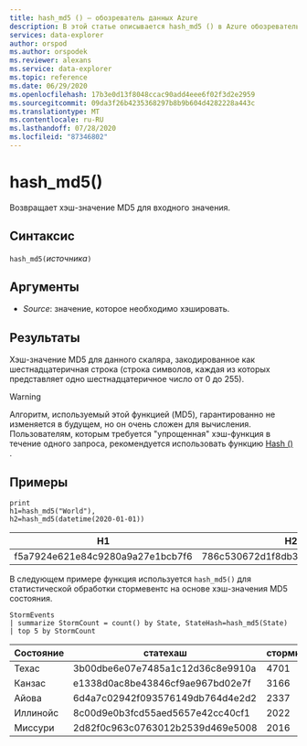 ```yaml
---
title: hash_md5 () — обозреватель данных Azure
description: В этой статье описывается hash_md5 () в Azure обозреватель данных.
services: data-explorer
author: orspod
ms.author: orspodek
ms.reviewer: alexans
ms.service: data-explorer
ms.topic: reference
ms.date: 06/29/2020
ms.openlocfilehash: 17b3e0d13f8048ccac90add4eee6f02f3d2e2959
ms.sourcegitcommit: 09da3f26b4235368297b8b9b604d4282228a443c
ms.translationtype: MT
ms.contentlocale: ru-RU
ms.lasthandoff: 07/28/2020
ms.locfileid: "87346802"
---
```

# <a name="hash_md5"></a>hash_md5()

Возвращает хэш-значение MD5 для входного значения.

## <a name="syntax"></a>Синтаксис

`hash_md5(`*источника*`)`

## <a name="arguments"></a>Аргументы

* *Source*: значение, которое необходимо хэшировать.

## <a name="returns"></a>Результаты

Хэш-значение MD5 для данного скаляра, закодированное как шестнадцатеричная строка (строка символов, каждая из которых представляет одно шестнадцатеричное число от 0 до 255).

> [!WARNING]
> Алгоритм, используемый этой функцией (MD5), гарантированно не изменяется в будущем, но он очень сложен для вычисления. Пользователям, которым требуется "упрощенная" хэш-функция в течение одного запроса, рекомендуется использовать функцию [Hash ()](./hashfunction.md) .

## <a name="examples"></a>Примеры

<!-- csl: https://help.kusto.windows.net/Samples -->
```kusto
print 
h1=hash_md5("World"),
h2=hash_md5(datetime(2020-01-01))
```

|H1|H2|
|---|---|
|f5a7924e621e84c9280a9a27e1bcb7f6|786c530672d1f8db31fee25ea8a9390b|


В следующем примере функция используется `hash_md5()` для статистической обработки стормевентс на основе хэш-значения MD5 состояния. 

<!-- csl: https://help.kusto.windows.net/Samples -->
```kusto
StormEvents
| summarize StormCount = count() by State, StateHash=hash_md5(State)
| top 5 by StormCount
```

|Состояние|статехаш|стормкаунт|
|---|---|---|
|Техас|3b00dbe6e07e7485a1c12d36c8e9910a|4701|
|Канзас|e1338d0ac8be43846cf9ae967bd02e7f|3166|
|Айова|6d4a7c02942f093576149db764d4e2d2|2337|
|Иллинойс|8c00d9e0b3fcd55aed5657e42cc40cf1|2022|
|Миссури|2d82f0c963c0763012b2539d469e5008|2016|
